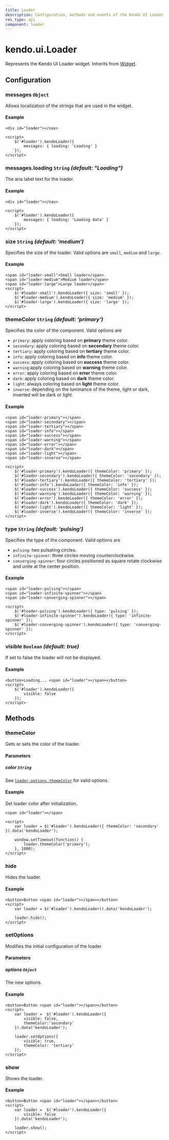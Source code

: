 ```yaml
---
title: Loader
description: Configuration, methods and events of the Kendo UI Loader
res_type: api
component: loader
---
```


# kendo.ui.Loader

Represents the Kendo UI Loader widget. Inherits from [Widget](/api/javascript/ui/widget).

## Configuration

### messages `Object`

Allows localization of the strings that are used in the widget.

#### Example

    <div id="loader"></nav>

	<script>
        $('#loader').kendoLoader({
            messages: { loading: 'Loading' }
        });
	</script>

### messages.loading `String` *(default: "Loading")*

The aria label text for the loader.

#### Example

    <div id="loader"></nav>

	<script>
        $('#loader').kendoLoader({
            messages: { loading: 'Loading data' }
        });
	</script>

### size  `String` *(default: 'medium')*

Specifies the size of the loader. Valid options are `small`, `medium` and `large`.

#### Example

    <span id="loader-small">Small loader</span>
    <span id="loader-medium">Medium loader</span>
    <span id="loader-large">Large loader</span>
    <script>
        $('#loader-small').kendoLoader({ size: 'small' });
        $('#loader-medium').kendoLoader({ size: 'medium' });
        $('#loader-large').kendoLoader({ size: 'large' });
    </script>

### themeColor `String` *(default: 'primary')*

Specifies the color of the component. Valid options are

* `primary`:  apply coloring based on **primary** theme color.
* `secondary`: apply coloring based on **secondary** theme color.
* `tertiary`: apply coloring based on **tertiary** theme color.
* `info`: apply coloring based on **info** theme color.
* `success`: apply coloring based on **success** theme color.
* `warning`:apply coloring based on **warning** theme color.
* `error`: apply coloring based on **error** theme color.
* `dark`: apply coloring based on **dark** theme color.
* `light`: always coloring based on **light** theme color.
* `inverse`: depending on the luminance of the theme, light or dark, inverted will be dark or light.

#### Example

    <span id="loader-primary"></span>
    <span id="loader-secondary"></span>
    <span id="loader-tertiary"></span>
    <span id="loader-info"></span>
    <span id="loader-success"></span>
    <span id="loader-warning"></span>
    <span id="loader-error"></span>
    <span id="loader-dark"></span>
    <span id="loader-light"></span>
    <span id="loader-inverse"></span>

    <script>
        $('#loader-primary').kendoLoader({ themeColor: 'primary' });
        $('#loader-secondary').kendoLoader({ themeColor: 'secondary' });
        $('#loader-tertiary').kendoLoader({ themeColor: 'tertiary' });
        $('#loader-info').kendoLoader({ themeColor: 'info' });
        $('#loader-success').kendoLoader({ themeColor: 'success' });
        $('#loader-warning').kendoLoader({ themeColor: 'warning' });
        $('#loader-error').kendoLoader({ themeColor: 'error' });
        $('#loader-dark').kendoLoader({ themeColor: 'dark' });
        $('#loader-light').kendoLoader({ themeColor: 'light' });
        $('#loader-inverse').kendoLoader({ themeColor: 'inverse' });
    </script>


### type `String` *(default: 'pulsing')*

Specifies the type of the component. Valid options are

* `pulsing`: two pulsating circles.
* `infinite-spinner`: three circles moving counterclockwise.
* `converging-spinner`: four circles positioned as square rotate clockwise and unite at the center position.

#### Example

    <span id="loader-pulsing"></span>
    <span id="loader-infinite-spinner"></span>
    <span id="loader-converging-spinner"></span>

    <script>
        $('#loader-pulsing').kendoLoader({ type: 'pulsing' });
        $('#loader-infinite-spinner').kendoLoader({ type: 'infinite-spinner' });
        $('#loader-converging-spinner').kendoLoader({ type: 'converging-spinner' });
    </script>


### visible `Boolean` *(default: true)*

If set to false the loader will not be displayed.

#### Example

    <button>Loading... <span id="loader"></span></button>
    <script>
        $('#loader').kendoLoader({
            visible: false
        });
    </script>

## Methods


### themeColor

Gets or sets the color of the loader.

#### Parameters

##### color `String`

See [`loader.options.themeColor`](/api/javascript/ui/loader/configuration/themeColor) for valid options.

#### Example

Set loader color after initialization.

    <span id="loader"></span>

    <script>
        var loader = $('#loader').kendoLoader({ themeColor: 'secondary' }).data('kendoLoader');

        window.setTimeout(function() {
            loader.themeColor('primary');
        }, 1000);
    </script>


### hide

Hides the loader.

#### Example

    <button>Button <span id="loader"></span></button>
    <script>
        var loader = $('#loader').kendoLoader().data('kendoLoader');

        loader.hide();
    </script>


### setOptions

Modifies the initial configuration of the loader

#### Parameters

##### options `Object`

The new options.

#### Example

    <button>Button <span id="loader"></span></button>
    <script>
        var loader =  $('#loader').kendoLoader({
            visible: false,
            themeColor:'secondary'
        }).data('kendoLoader');

        loader.setOptions({
            visible: true,
            themeColor: 'tertiary'
        });
    </script>


### show

Shows the loader.

#### Example

    <button>Button <span id="loader"></span></button>
    <script>
        var loader =  $('#loader').kendoLoader({
            visible: false
        }).data('kendoLoader');

        loader.show();
    </script>



